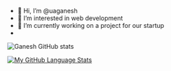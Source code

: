 - 👋 Hi, I’m @uaganesh
- 👀 I’m interested in web development
- 🌱 I’m currently working on a project for our startup
- 

<!---
uaganesh/uaganesh is a ✨ special ✨ repository because its `README.md` (this file) appears on your GitHub profile.
You can click the Preview link to take a look at your changes.
--->
![Ganesh GitHub stats](https://github-readme-stats.vercel.app/api?username=uaganesh&show_icons=true&theme=synthwave)


[![My GitHub Language Stats](https://github-readme-stats.vercel.app/api/top-langs/?username=uaganesh&langs_count=5&theme=tokyonight)]()

